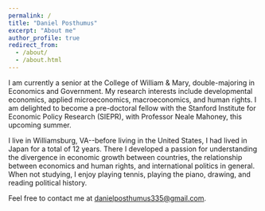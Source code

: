 ```yaml
---
permalink: /
title: "Daniel Posthumus"
excerpt: "About me"
author_profile: true
redirect_from: 
  - /about/
  - /about.html
---
```


I am currently a senior at the College of William & Mary, double-majoring in Economics and Government. My research interests include developmental economics, applied microeconomics, macroeconomics, and human rights. I am delighted to become a pre-doctoral fellow with the Stanford Institute for Economic Policy Research (SIEPR), with Professor Neale Mahoney, this upcoming summer. 

I live in Williamsburg, VA--before living in the United States, I had lived in Japan for a total of 12 years. There I developed a passion for understanding the divergence in economic growth between countries, the relationship between economics and human rights, and international politics in general. When not studying, I enjoy playing tennis, playing the piano, drawing, and reading political history.

Feel free to contact me at [danielposthumus335@gmail.com](mailto:danielposthumus335@gmail.com).

<!--more-->